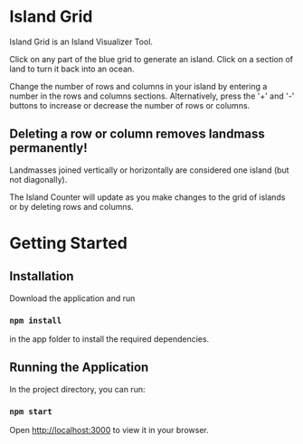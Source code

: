 # Island Grid
Island Grid is an Island Visualizer Tool.


Click on any part of the blue grid to generate an island.
Click on a section of land to turn it back into an ocean.

Change the number of rows and columns in your island by entering a number in the rows and columns sections.
Alternatively, press the '+' and '-' buttons to increase or decrease the number of rows or columns.

## Deleting a row or column removes landmass permanently!

Landmasses joined vertically or horizontally are considered one island (but not diagonally).

The Island Counter will update as you make changes to the grid of islands or by deleting rows and columns.

# Getting Started 

## Installation

Download the application and run
### `npm install`
in the app folder to install the required dependencies.

## Running the Application

In the project directory, you can run:

### `npm start`

Open [http://localhost:3000](http://localhost:3000) to view it in your browser.
